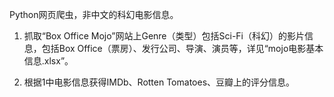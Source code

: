 Python网页爬虫，非中文的科幻电影信息。

1. 抓取“Box Office Mojo”网站上Genre（类型）包括Sci-Fi（科幻）的影片信息，包括Box Office（票房）、发行公司、导演、演员等，详见“mojo电影基本信息.xlsx”。

2. 根据1中电影信息获得IMDb、Rotten Tomatoes、豆瓣上的评分信息。



